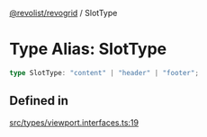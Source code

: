 [@revolist/revogrid](README.md) / SlotType

# Type Alias: SlotType

```ts
type SlotType: "content" | "header" | "footer";
```

## Defined in

[src/types/viewport.interfaces.ts:19](https://github.com/revolist/revogrid/blob/38c381e080d7e0c5d988f8833cd99eec7cce206d/src/types/viewport.interfaces.ts#L19)
